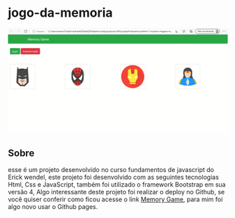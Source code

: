 # jogo-da-memoria
<img  src="arquivos\Memory Game.gif"/>

## Sobre
esse é um projeto desenvolvido no curso  fundamentos de javascript do Erick wendel,
este projeto foi desenvolvido com as seguintes tecnologias Html, Css e JavaScript,
também foi utilizado o framework Bootstrap em sua versão 4,
Algo interessante deste projeto foi realizar o deploy no Github, se você quiser conferir como ficou acesse o link [Memory Game](https://ernandesnenen.github.io/jogo-da-memoria/), para mim foi algo novo usar o Github pages.

